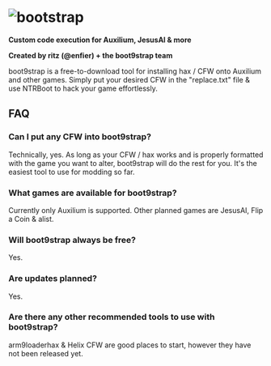 # ![bootstrap](https://user-images.githubusercontent.com/96433729/162066707-ca3acd92-c269-4738-b4e7-6ab2bbcd7efa.png)

**Custom code execution for Auxilium, JesusAI & more**

**Created by ritz (@enfier) + the boot9strap team**

boot9strap is a free-to-download tool for installing hax / CFW onto Auxilium and other games.
Simply put your desired CFW in the "replace.txt" file & use NTRBoot to hack your game effortlessly.

## FAQ

### Can I put any CFW into boot9strap?
Technically, yes. As long as your CFW / hax works and is properly formatted with the game you want to alter,
boot9strap will do the rest for you. It's the easiest tool to use for modding so far.

### What games are available for boot9strap?
Currently only Auxilium is supported. Other planned games are JesusAI, Flip a Coin & alist.

### Will boot9strap always be free?
Yes.

### Are updates planned?
Yes.

### Are there any other recommended tools to use with boot9strap?
arm9loaderhax & Helix CFW are good places to start, however they have not been released yet.
